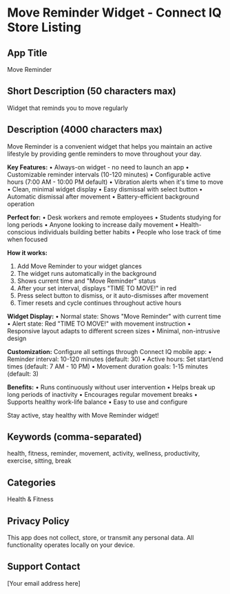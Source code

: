 # Move Reminder Widget - Connect IQ Store Listing

## App Title
Move Reminder

## Short Description (50 characters max)
Widget that reminds you to move regularly

## Description (4000 characters max)
Move Reminder is a convenient widget that helps you maintain an active lifestyle by providing gentle reminders to move throughout your day.

**Key Features:**
• Always-on widget - no need to launch an app
• Customizable reminder intervals (10-120 minutes)
• Configurable active hours (7:00 AM - 10:00 PM default)
• Vibration alerts when it's time to move
• Clean, minimal widget display
• Easy dismissal with select button
• Automatic dismissal after movement
• Battery-efficient background operation

**Perfect for:**
• Desk workers and remote employees
• Students studying for long periods
• Anyone looking to increase daily movement
• Health-conscious individuals building better habits
• People who lose track of time when focused

**How it works:**
1. Add Move Reminder to your widget glances
2. The widget runs automatically in the background
3. Shows current time and "Move Reminder" status
4. After your set interval, displays "TIME TO MOVE!" in red
5. Press select button to dismiss, or it auto-dismisses after movement
6. Timer resets and cycle continues throughout active hours

**Widget Display:**
• Normal state: Shows "Move Reminder" with current time
• Alert state: Red "TIME TO MOVE!" with movement instruction
• Responsive layout adapts to different screen sizes
• Minimal, non-intrusive design

**Customization:**
Configure all settings through Connect IQ mobile app:
• Reminder interval: 10-120 minutes (default: 30)
• Active hours: Set start/end times (default: 7 AM - 10 PM)
• Movement duration goals: 1-15 minutes (default: 3)

**Benefits:**
• Runs continuously without user intervention
• Helps break up long periods of inactivity
• Encourages regular movement breaks
• Supports healthy work-life balance
• Easy to use and configure

Stay active, stay healthy with Move Reminder widget!

## Keywords (comma-separated)
health, fitness, reminder, movement, activity, wellness, productivity, exercise, sitting, break

## Categories
Health &amp; Fitness

## Privacy Policy
This app does not collect, store, or transmit any personal data. All functionality operates locally on your device.

## Support Contact
[Your email address here]

